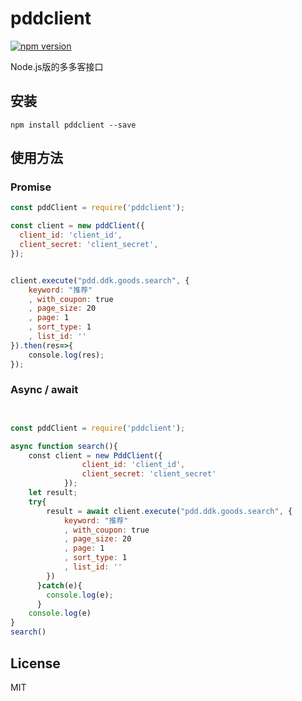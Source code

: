 # pddclient

[![npm version](https://img.shields.io/npm/v/pddclient.svg?style=flat-square)](
https://www.npmjs.com/package/pddclient)

Node.js版的多多客接口

## 安装
```
npm install pddclient --save
```

## 使用方法
### Promise
```javascript
const pddClient = require('pddclient');

const client = new pddClient({
  client_id: 'client_id',
  client_secret: 'client_secret',
});


client.execute("pdd.ddk.goods.search", {
    keyword: "推荐"
    , with_coupon: true
    , page_size: 20
    , page: 1
    , sort_type: 1
    , list_id: ''
}).then(res=>{
    console.log(res);
});

```
### Async / await
```javascript


const pddClient = require('pddclient');

async function search(){
    const client = new PddClient({
                client_id: 'client_id',
                client_secret: 'client_secret'
            });
    let result;
    try{
        result = await client.execute("pdd.ddk.goods.search", {
            keyword: "推荐"
            , with_coupon: true
            , page_size: 20
            , page: 1
            , sort_type: 1
            , list_id: ''
        })
      }catch(e){
        console.log(e);
      }
    console.log(e)
}
search()
```

## License
MIT